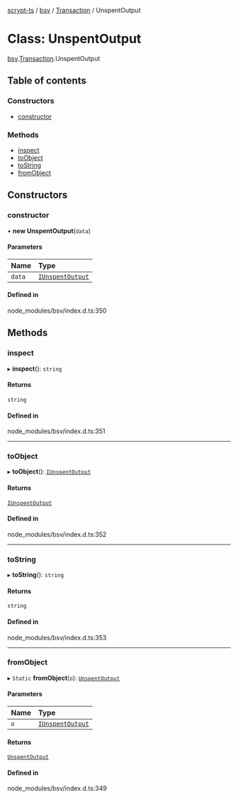 [scrypt-ts](../README.md) / [bsv](../modules/bsv.md) / [Transaction](../modules/bsv.Transaction.md) / UnspentOutput

# Class: UnspentOutput

[bsv](../modules/bsv.md).[Transaction](../modules/bsv.Transaction.md).UnspentOutput

## Table of contents

### Constructors

- [constructor](bsv.Transaction.UnspentOutput.md#constructor)

### Methods

- [inspect](bsv.Transaction.UnspentOutput.md#inspect)
- [toObject](bsv.Transaction.UnspentOutput.md#toobject)
- [toString](bsv.Transaction.UnspentOutput.md#tostring)
- [fromObject](bsv.Transaction.UnspentOutput.md#fromobject)

## Constructors

### constructor

• **new UnspentOutput**(`data`)

#### Parameters

| Name | Type |
| :------ | :------ |
| `data` | [`IUnspentOutput`](../interfaces/bsv.Transaction.IUnspentOutput.md) |

#### Defined in

node_modules/bsv/index.d.ts:350

## Methods

### inspect

▸ **inspect**(): `string`

#### Returns

`string`

#### Defined in

node_modules/bsv/index.d.ts:351

___

### toObject

▸ **toObject**(): [`IUnspentOutput`](../interfaces/bsv.Transaction.IUnspentOutput.md)

#### Returns

[`IUnspentOutput`](../interfaces/bsv.Transaction.IUnspentOutput.md)

#### Defined in

node_modules/bsv/index.d.ts:352

___

### toString

▸ **toString**(): `string`

#### Returns

`string`

#### Defined in

node_modules/bsv/index.d.ts:353

___

### fromObject

▸ `Static` **fromObject**(`o`): [`UnspentOutput`](bsv.Transaction.UnspentOutput.md)

#### Parameters

| Name | Type |
| :------ | :------ |
| `o` | [`IUnspentOutput`](../interfaces/bsv.Transaction.IUnspentOutput.md) |

#### Returns

[`UnspentOutput`](bsv.Transaction.UnspentOutput.md)

#### Defined in

node_modules/bsv/index.d.ts:349
